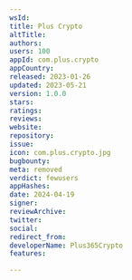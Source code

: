 ```yaml
---
wsId: 
title: Plus Crypto
altTitle: 
authors: 
users: 100
appId: com.plus.crypto
appCountry: 
released: 2023-01-26
updated: 2023-05-21
version: 1.0.0
stars: 
ratings: 
reviews: 
website: 
repository: 
issue: 
icon: com.plus.crypto.jpg
bugbounty: 
meta: removed
verdict: fewusers
appHashes: 
date: 2024-04-19
signer: 
reviewArchive: 
twitter: 
social: 
redirect_from: 
developerName: Plus365Crypto
features: 

---
```


